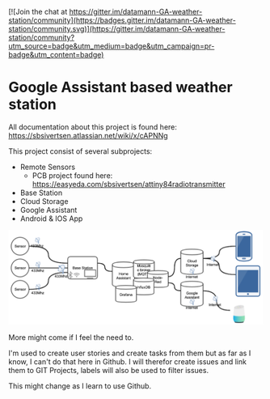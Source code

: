 [![Join the chat at https://gitter.im/datamann-GA-weather-station/community](https://badges.gitter.im/datamann-GA-weather-station/community.svg)](https://gitter.im/datamann-GA-weather-station/community?utm_source=badge&utm_medium=badge&utm_campaign=pr-badge&utm_content=badge)

# Google Assistant based weather station
All documentation about this project is found here:
https://sbsivertsen.atlassian.net/wiki/x/cAPNNg

This project consist of several subprojects:
* Remote Sensors
    - PCB project found here: https://easyeda.com/sbsivertsen/attiny84radiotransmitter
* Base Station
* Cloud Storage
* Google Assistant
* Android & IOS App

![Project architecture](pictures/image.png)

More might come if I feel the need to.

I'm used to create user stories and create tasks from them but as far as I know, I can't do that here in Github.
I will therefor create issues and link them to GIT Projects, labels will also be used to filter issues.

This might change as I learn to use Github.
